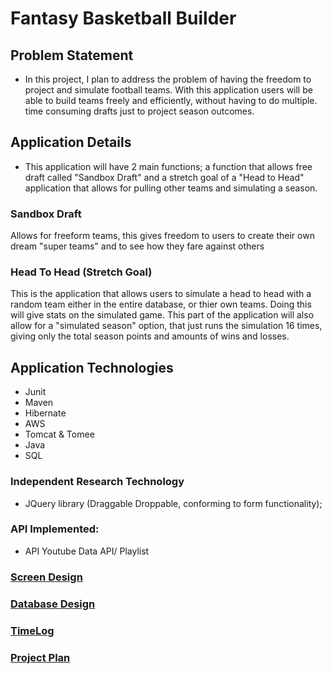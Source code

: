 # Fantasy Basketball Builder

## Problem Statement
* In this project, I plan to address the problem of having the freedom to project and simulate football
teams. With this application users will be able to build teams freely and efficiently, without 
having to do multiple. time consuming drafts just to project season outcomes.

## Application Details
* This application will have 2 main functions; a function that allows free draft called "Sandbox Draft" and a stretch goal of a "Head to Head" application that allows for pulling other teams and simulating a season.

### Sandbox Draft
Allows for freeform teams, this gives freedom to users to create their own dream "super teams"
and to see how they fare against others

### Head To Head (Stretch Goal)
This is the application that allows users to simulate a head to head with a random team either
in the entire database, or thier own teams. Doing this will give stats on the simulated game. 
This part of the application will also allow for a "simulated season" option, that just runs
the simulation 16 times, giving only the total season points and amounts of wins and losses.

## Application Technologies
* Junit
* Maven
* Hibernate
* AWS
* Tomcat & Tomee
* Java
* SQL</br>

### Independent Research Technology
* JQuery library (Draggable Droppable, conforming to form functionality); </br>

### API Implemented:
* API Youtube Data API/ Playlist

### [Screen Design](screendesign.md)
### [Database Design](databasedesign.md)</br>

### [TimeLog](TimeLog.md)
### [Project Plan](../fantasybasketballbuilder/ProjectPlan.md)
